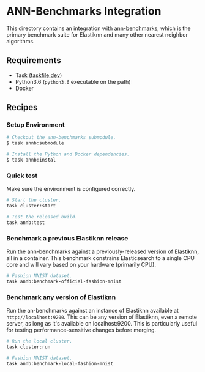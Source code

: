 # ANN-Benchmarks Integration

This directory contains an integration with [ann-benchmarks](https://github.com/erikbern/ann-benchmarks), which is the primary benchmark suite for Elastiknn and many other nearest neighbor algorithms.

## Requirements

- Task ([taskfile.dev](https://taskfile.dev/#/installation))
- Python3.6 (`python3.6` executable on the path)
- Docker

## Recipes

### Setup Environment

```bash
# Checkout the ann-benchmarks submodule.
$ task annb:submodule

# Install the Python and Docker dependencies.
$ task annb:instal
```

### Quick test

Make sure the environment is configured correctly.

```bash
# Start the cluster.
task cluster:start

# Test the released build.
task annb:test
```

### Benchmark a previous Elastiknn release

Run the ann-benchmarks against a previously-released version of Elastiknn, all in a container.
This benchmark constrains Elasticsearch to a single CPU core and will vary based on your hardware (primarily CPU).  

```bash
# Fashion MNIST dataset.
task annb:benchmark-official-fashion-mnist
```

### Benchmark any version of Elastiknn

Run the an-benchmarks against an instance of Elastiknn available at `http://localhost:9200`.
This can be any version of Elastiknn, even a remote server, as long as it's available on localhost:9200. 
This is particularly useful for testing performance-sensitive changes before merging. 

```bash
# Run the local cluster.
task cluster:run

# Fashion MNIST dataset.
task annb:benchmark-local-fashion-mnist
```
